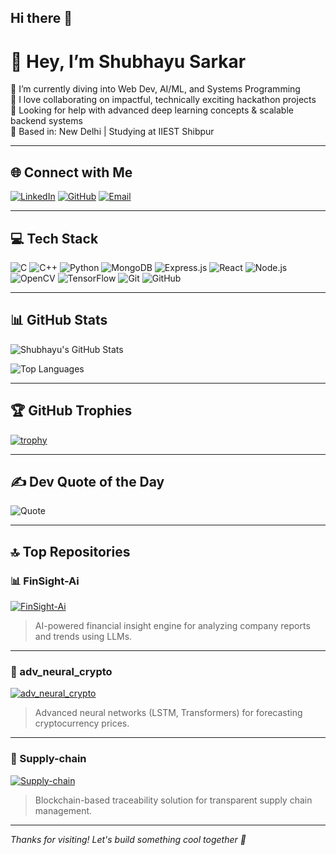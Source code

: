 ## Hi there 👋
# 👋 Hey, I’m Shubhayu Sarkar

🔭 I’m currently diving into Web Dev, AI/ML, and Systems Programming  
👯 I love collaborating on impactful, technically exciting hackathon projects  
🤝 Looking for help with advanced deep learning concepts & scalable backend systems  
📍 Based in: New Delhi | Studying at IIEST Shibpur

---

## 🌐 Connect with Me

[![LinkedIn](https://img.shields.io/badge/LinkedIn-blue?logo=linkedin&style=for-the-badge)](http://www.linkedin.com/in/shubhayu-sarkar-6b3811285)
[![GitHub](https://img.shields.io/badge/GitHub-grey?logo=github&style=for-the-badge)](https://github.com/Shubhayu2004)
[![Email](https://img.shields.io/badge/Email-red?logo=gmail&style=for-the-badge)](mailto:Shubhayu.sarkar02@gmail.com)

---

## 💻 Tech Stack

![C](https://img.shields.io/badge/C-00599C?style=for-the-badge&logo=c&logoColor=white)
![C++](https://img.shields.io/badge/C++-00599C?style=for-the-badge&logo=c%2B%2B&logoColor=white)
![Python](https://img.shields.io/badge/Python-3776AB?style=for-the-badge&logo=python&logoColor=white)
![MongoDB](https://img.shields.io/badge/MongoDB-4EA94B?style=for-the-badge&logo=mongodb&logoColor=white)
![Express.js](https://img.shields.io/badge/Express.js-000000?style=for-the-badge&logo=express&logoColor=white)
![React](https://img.shields.io/badge/React-61DAFB?style=for-the-badge&logo=react&logoColor=black)
![Node.js](https://img.shields.io/badge/Node.js-339933?style=for-the-badge&logo=node.js&logoColor=white)
![OpenCV](https://img.shields.io/badge/OpenCV-5C3EE8?style=for-the-badge&logo=opencv&logoColor=white)
![TensorFlow](https://img.shields.io/badge/TensorFlow-FF6F00?style=for-the-badge&logo=tensorflow&logoColor=white)
![Git](https://img.shields.io/badge/Git-F05032?style=for-the-badge&logo=git&logoColor=white)
![GitHub](https://img.shields.io/badge/GitHub-181717?style=for-the-badge&logo=github&logoColor=white)

---

## 📊 GitHub Stats

![Shubhayu's GitHub Stats](https://github-readme-stats.vercel.app/api?username=Shubhayu2004&show_icons=true&theme=react&hide_border=true)

![Top Languages](https://github-readme-stats.vercel.app/api/top-langs/?username=Shubhayu2004&layout=compact&theme=react&hide_border=true)

---

## 🏆 GitHub Trophies

[![trophy](https://github-profile-trophy.vercel.app/?username=Shubhayu2004&theme=onedark&margin-w=10&margin-h=10&row=1)](https://github.com/Shubhayu2004)

---

## ✍️ Dev Quote of the Day

![Quote](https://quotes-github-readme.vercel.app/api?type=horizontal&theme=dark)

---

## 🔝 Top Repositories

### 📊 FinSight-Ai  
[![FinSight-Ai](https://github-readme-stats.vercel.app/api/pin/?username=Shubhayu2004&repo=FinSight-Ai&theme=react)](https://github.com/Shubhayu2004/FinSight-Ai)

> AI-powered financial insight engine for analyzing company reports and trends using LLMs.

---

### 🔐 adv_neural_crypto  
[![adv_neural_crypto](https://github-readme-stats.vercel.app/api/pin/?username=Shubhayu2004&repo=adv_neural_crypto&theme=react)](https://github.com/Shubhayu2004/adv_neural_crypto)

> Advanced neural networks (LSTM, Transformers) for forecasting cryptocurrency prices.

---

### 🚚 Supply-chain  
[![Supply-chain](https://github-readme-stats.vercel.app/api/pin/?username=Shubhayu2004&repo=Supply-chain&theme=react)](https://github.com/Shubhayu2004/Supply-chain)

> Blockchain-based traceability solution for transparent supply chain management.

---

_Thanks for visiting! Let's build something cool together 🚀_


